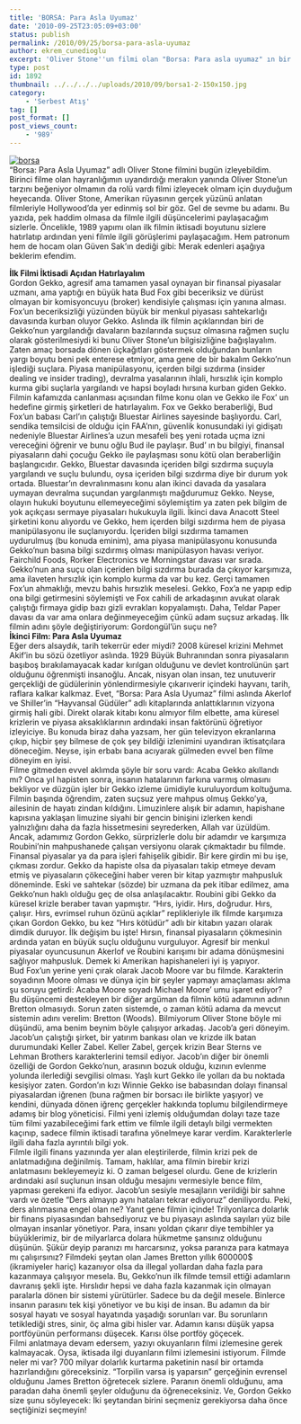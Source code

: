 ```yaml
---
title: 'BORSA: Para Asla Uyumaz'
date: '2010-09-25T23:05:09+03:00'
status: publish
permalink: /2010/09/25/borsa-para-asla-uyumaz
author: ekrem_cunedioglu
excerpt: 'Oliver Stone''un filmi olan "Borsa: Para asla uyumaz" ın bir değerlendirmesi.'
type: post
id: 1892
thumbnail: ../../../../uploads/2010/09/borsa1-2-150x150.jpg
category:
    - 'Serbest Atış'
tag: []
post_format: []
post_views_count:
    - '989'
---
```

[![borsa](../../../../uploads/2010/09/borsa.jpg)](https://iktisadiyat.com/2010/09/25/borsa-para-asla-uyumaz/borsa/)  
“Borsa: Para Asla Uyumaz” adlı Oliver Stone filmini bugün izleyebildim. Birinci filme olan hayranlığımın uyandırdığı merakın yanında Oliver Stone’un tarzını beğeniyor olmamın da rolü vardı filmi izleyecek olmam için duyduğum heyecanda. Oliver Stone, Amerikan rüyasının gerçek yüzünü anlatan filmleriyle Hollywood’da yer edinmiş sol bir göz. Gel de sevme bu adamı. Bu yazıda, pek haddim olmasa da filmle ilgili düşüncelerimi paylaşacağım sizlerle. Öncelikle, 1989 yapımı olan ilk filmin iktisadi boyutunu sizlere hatırlatıp ardından yeni filmle ilgili görüşlerimi paylaşacağım. Hem patronum hem de hocam olan Güven Sak’ın dediği gibi: Merak edenleri aşağıya beklerim efendim.  
  
**İlk Filmi İktisadi Açıdan Hatırlayalım**  
Gordon Gekko, agresif ama tamamen yasal oynayan bir finansal piyasalar uzmanı, ama yaptığı en büyük hata Bud Fox gibi beceriksiz ve dürüst olmayan bir komisyoncuyu (broker) kendisiyle çalışması için yanına alması. Fox’un beceriksizliği yüzünden büyük bir menkul piyasası sahtekarlığı davasında kurban oluyor Gekko. Aslında ilk filmin açıklarından biri de Gekko’nun yargılandığı davaların bazılarında suçsuz olmasına rağmen suçlu olarak gösterilmesiydi ki bunu Oliver Stone’un bilgisizliğine bağışlayalım. Zaten amaç borsada dönen üçkağıtları göstermek olduğundan bunların yargı boyutu beni pek enterese etmiyor, ama gene de bir bakalım Gekko’nun işlediği suçlara. Piyasa manipülasyonu, içerden bilgi sızdırma (insider dealing ve insider trading), devralma yasalarının ihlali, hırsızlık için komplo kurma gibi suçlarla yargılandı ve hapsi boyladı hırsına kurban giden Gekko. Filmin kafamızda canlanması açısından filme konu olan ve Gekko ile Fox’ un hedefine girmiş şirketleri de hatırlayalım. Fox ve Gekko beraberliği, Bud Fox’un babası Carl’ın çalıştığı Bluestar Airlines sayesinde başlıyordu. Carl, sendika temsilcisi de olduğu için FAA’nın, güvenlik konusundaki iyi gidişatı nedeniyle Bluestar Airlines’a uzun mesafeli beş yeni rotada uçma izni vereceğini öğrenir ve bunu oğlu Bud ile paylaşır. Bud’ ın bu bilgiyi, finansal piyasaların dahi çocuğu Gekko ile paylaşması sonu kötü olan beraberliğin başlangıcıdır. Gekko, Bluestar davasında içeriden bilgi sızdırma suçuyla yargılandı ve suçlu bulundu, oysa içeriden bilgi sızdırma diye bir durum yok ortada. Bluestar’ın devralınmasını konu alan ikinci davada da yasalara uymayan devralma suçundan yargılanmıştı mağdurumuz Gekko. Neyse, olayın hukuki boyutunu ellemeyeceğimi söylemiştim ya zaten pek bilgim de yok açıkçası sermaye piyasaları hukukuyla ilgili. İkinci dava Anacott Steel şirketini konu alıyordu ve Gekko, hem içerden bilgi sızdırma hem de piyasa manipülasyonu ile suçlanıyordu. İçeriden bilgi sızdırma tamamen uydurulmuş (bu konuda eminim), ama piyasa manipülasyonu konusunda Gekko’nun basına bilgi sızdırmış olması manipülasyon havası veriyor. Fairchild Foods, Rorker Electronics ve Morningstar davası var sırada. Gekko’nun ana suçu olan içeriden bilgi sızdırma burada da çıkıyor karşımıza, ama ilaveten hırsızlık için komplo kurma da var bu kez. Gerçi tamamen Fox’un ahmaklığı, mevzu bahis hırsızlık meselesi. Gekko, Fox’a ne yapıp edip ona bilgi getirmesini söylemişti ve Fox cahili de arkadaşının avukat olarak çalıştığı firmaya gidip bazı gizli evrakları kopyalamıştı. Daha, Teldar Paper davası da var ama onlara değinmeyeceğim çünkü adam suçsuz arkadaş. İlk filmin adını şöyle değiştiriyorum: Gordongül’ün suçu ne?  
**İkinci Film: Para Asla Uyumaz**  
Eğer ders alsaydık, tarih tekerrür eder miydi? 2008 küresel krizini Mehmet Akif’in bu sözü özetliyor aslında. 1929 Büyük Buhranından sonra piyasaların başıboş bırakılamayacak kadar kırılgan olduğunu ve devlet kontrolünün şart olduğunu öğrenmişti insanoğlu. Ancak, nisyan olan insan, tez unutuverir gerçekliği de güdülerinin yönlendirmesiyle çıkarıverir içindeki hayvanı, tarih, raflara kalkar kalkmaz. Evet, “Borsa: Para Asla Uyumaz” filmi aslında Akerlof ve Shiller’in “Hayvansal Güdüler” adlı kitaplarında anlattıklarının vizyona girmiş hali gibi. Direkt olarak kitabı konu almıyor film elbette, ama küresel krizlerin ve piyasa aksaklıklarının ardındaki insan faktörünü öğretiyor izleyiciye. Bu konuda biraz daha yazsam, her gün televizyon ekranlarına çıkıp, hiçbir şey bilmese de çok şey bildiği izlenimini uyandıran iktisatçılara döneceğim. Neyse, işin erbabı bana acıyarak gülmeden evvel ben filme döneyim en iyisi.  
Filme gitmeden evvel aklımda şöyle bir soru vardı: Acaba Gekko akıllandı mı? Onca yıl hapisten sonra, insanın hatalarının farkına varmış olmasını bekliyor ve düzgün işler bir Gekko izleme ümidiyle kuruluyordum koltuğuma. Filmin başında öğrendim, zaten suçsuz yere mahpus olmuş Gekko’ya, ailesinin de hayatı zindan kıldığını. Limuzinlere alışık bir adamın, hapishane kapısına yaklaşan limuzine siyahi bir gencin binişini izlerken kendi yalnızlığını daha da fazla hissetmesini seyrederken, Allah var üzüldüm. Ancak, adamımız Gordon Gekko, sürprizlerle dolu bir adamdır ve karşımıza Roubini’nin mahpushanede çalışan versiyonu olarak çıkmaktadır bu filmde. Finansal piyasalar ya da para işleri fahişelik gibidir. Bir kere girdin mi bu işe, çıkması zordur. Gekko da hapiste olsa da piyasaları takip etmeye devam etmiş ve piyasaların çökeceğini haber veren bir kitap yazmıştır mahpusluk döneminde. Eski ve sahtekar (sözde) bir uzmana da pek itibar edilmez, ama Gekko’nun haklı olduğu geç de olsa anlaşılacaktır. Roubini gibi Gekko da küresel krizle beraber tavan yapmıştır. “Hırs, iyidir. Hırs, doğrudur. Hırs, çalışır. Hırs, evrimsel ruhun özünü açıklar” replikleriyle ilk filmde karşımıza çıkan Gordon Gekko, bu kez “Hırs kötüdür” adlı bir kitabın yazarı olarak dimdik duruyor. İlk değişim bu işte! Hırsın, finansal piyasaların çökmesinin ardında yatan en büyük suçlu olduğunu vurguluyor. Agresif bir menkul piyasalar oyuncusunun Akerlof ve Roubini karışımı bir adama dönüşmesini sağlıyor mahpusluk. Demek ki Amerikan hapishaneleri iyi iş yapıyor.  
Bud Fox’un yerine yeni çırak olarak Jacob Moore var bu filmde. Karakterin soyadının Moore olması ve dünya için bir şeyler yapmayı amaçlaması aklıma şu soruyu getirdi: Acaba Moore soyadı Michael Moore’ umu işaret ediyor? Bu düşüncemi destekleyen bir diğer argüman da filmin kötü adamının adının Bretton olmasıydı. Sorun zaten sistemde, o zaman kötü adama da mevcut sistemin adını verelim: Bretton (Woods). Bilmiyorum Oliver Stone böyle mi düşündü, ama benim beynim böyle çalışıyor arkadaş. Jacob’a geri döneyim. Jacob’un çalıştığı şirket, bir yatırım bankası olan ve krizde ilk batan durumundaki Keller Zabel. Keller Zabel, gerçek krizin Bear Sterns ve Lehman Brothers karakterlerini temsil ediyor. Jacob’ın diğer bir önemli özelliği de Gordon Gekko’nun, arasının bozuk olduğu, kızının evlenme yolunda ilerlediği sevgilisi olması. Yaşlı kurt Gekko ile yolları da bu noktada kesişiyor zaten. Gordon’ın kızı Winnie Gekko ise babasından dolayı finansal piyasalardan iğrenen (buna rağmen bir borsacı ile birlikte yaşıyor) ve kendini, dünyada dönen iğrenç gerçekler hakkında toplumu bilgilendirmeye adamış bir blog yöneticisi. Filmi yeni izlemiş olduğumdan dolayı taze taze tüm filmi yazabileceğimi fark ettim ve filmle ilgili detaylı bilgi vermekten kaçınıp, sadece filmin iktisadi tarafına yönelmeye karar verdim. Karakterlerle ilgili daha fazla ayrıntılı bilgi yok.  
Filmle ilgili finans yazınında yer alan eleştirilerde, filmin krizi pek de anlatmadığına değinilmiş. Tamam, haklılar, ama filmin birebir krizi anlatmasını bekleyemeyiz ki. O zaman belgesel olurdu. Gene de krizlerin ardındaki asıl suçlunun insan olduğu mesajını vermesiyle bence film, yapması gerekeni ifa ediyor. Jacob’un sesiyle mesajların verildiği bir sahne vardı ve özetle “Ders almayıp aynı hataları tekrar ediyoruz” deniliyordu. Peki, ders alınmasına engel olan ne? Yanıt gene filmin içinde! Trilyonlarca dolarlık bir finans piyasasından bahsediyoruz ve bu piyasayı aslında sayıları yüz bile olmayan insanlar yönetiyor. Para, insanı yoldan çıkarır diye tembihler ya büyüklerimiz, bir de milyarlarca dolara hükmetme şansınız olduğunu düşünün. Şükür deyip paranızı mı harcarsınız, yoksa paranıza para katmaya mı çalışırsınız? Filmdeki şeytan olan James Bretton yıllık 600000$ (ikramiyeler hariç) kazanıyor olsa da illegal yollardan daha fazla para kazanmaya çalışıyor mesela. Bu, Gekko’nun ilk filmde temsil ettiği adamların davranış şekli işte. Hırslıdır hepsi ve daha fazla kazanmak için olmayan paralarla dönen bir sistemi yürütürler. Sadece bu da değil mesele. Binlerce insanın parasını tek kişi yönetiyor ve bu kişi de insan. Bu adamın da bir sosyal hayatı ve sosyal hayatında yaşadığı sorunları var. Bu sorunların tetiklediği stres, sinir, öç alma gibi hisler var. Adamın karısı düşük yapsa portföyünün performansı düşecek. Karısı ölse portföy göçecek.  
Filmi anlatmaya devam edersem, yazıyı okuyanların filmi izlemesine gerek kalmayacak. Oysa, iktisada ilgi duyanların filmi izlemesini istiyorum. Filmde neler mi var? 700 milyar dolarlık kurtarma paketinin nasıl bir ortamda hazırlandığını göreceksiniz. “Torpilin varsa iş yaparsın” gerçeğinin evrensel olduğunu James Bretton öğretecek sizlere. Paranın önemli olduğunu, ama paradan daha önemli şeyler olduğunu da öğreneceksiniz. Ve, Gordon Gekko size şunu söyleyecek: İki şeytandan birini seçmeniz gerekiyorsa daha önce seçtiğinizi seçmeyin!